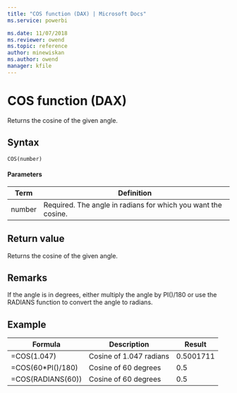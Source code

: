 ```yaml
---
title: "COS function (DAX) | Microsoft Docs"
ms.service: powerbi 

ms.date: 11/07/2018
ms.reviewer: owend
ms.topic: reference
author: minewiskan
ms.author: owend
manager: kfile
---
```

# COS function (DAX)
Returns the cosine of the given angle.  
  
## Syntax  
  
```dax
COS(number)  
```
  
#### Parameters  
  
|Term|Definition|  
|--------|--------------|  
|number|Required. The angle in radians for which you want the cosine.|  
  
## Return value  
Returns the cosine of the given angle.  
  
## Remarks  
If the angle is in degrees, either multiply the angle by PI()/180 or use the RADIANS function to convert the angle to radians.  
  
## Example  
  
|Formula|Description|Result|  
|-----------|---------------|----------|  
|=COS(1.047)|Cosine of 1.047 radians|0.5001711|  
|=COS(60*PI()/180)|Cosine of 60 degrees|0.5|  
|=COS(RADIANS(60))|Cosine of 60 degrees|0.5|  
  

